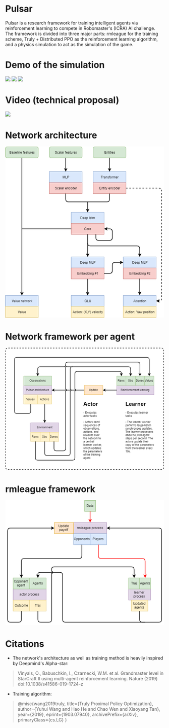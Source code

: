 # Pulsar
Pulsar is a research framework for training intelligent agents via reinforcement learning to compete in Robomaster's (ICRA) AI challenge. The framework is divided into three major parts: rmleague for the training scheme, Truly + Distributed PPO as the reinforcement learning algorithm, and a physics simulation to act as the simulation of the game.

# Demo of the simulation
![](https://github.com/HKU-ICRA/Pulsar/blob/master/videos/pulsar_demo1.gif) ![](https://github.com/HKU-ICRA/Pulsar/blob/master/videos/pulsar_demo2.gif) ![](https://github.com/HKU-ICRA/Pulsar/blob/master/videos/pulsar_demo3.gif)

# Video (technical proposal)
[![](http://img.youtube.com/vi/66CMskieKAU/0.jpg)](http://www.youtube.com/watch?v=66CMskieKAU "")

# Network architecture
![Pulsar](https://github.com/HKU-ICRA/Pulsar/blob/master/architecture/pulsar_architecture.png)

# Network framework per agent
![Pulsar_framework_agent](https://github.com/HKU-ICRA/Pulsar/blob/master/architecture/pulsar_framework_agent.png)

# rmleague framework
![Pulsar_framework_process](https://github.com/HKU-ICRA/Pulsar/blob/master/rmleague/pulsar_framework_process.png)

# Citations
* The network's architecture as well as training method is heavily inspired by Deepmind's Alpha-star:
>Vinyals, O., Babuschkin, I., Czarnecki, W.M. et al. Grandmaster level in StarCraft II using multi-agent reinforcement learning. Nature
>(2019) doi:10.1038/s41586-019-1724-z

* Training algorithm:
>@misc{wang2019truly,
>    title={Truly Proximal Policy Optimization},
>    author={Yuhui Wang and Hao He and Chao Wen and Xiaoyang Tan},
>    year={2019},
>    eprint={1903.07940},
>    archivePrefix={arXiv},
>    primaryClass={cs.LG}
>}



